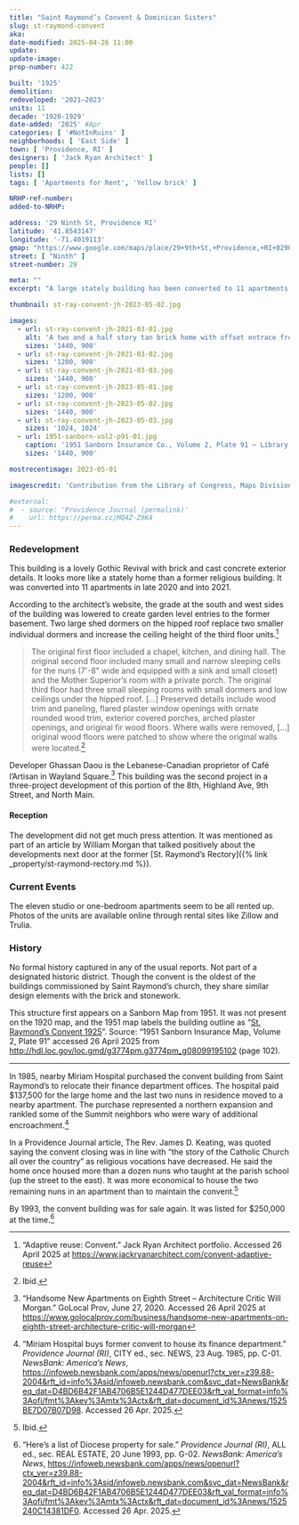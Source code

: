 ```yaml
---
title: "Saint Raymond’s Convent & Dominican Sisters"
slug: st-raymond-convent
aka:
date-modified: 2025-04-26 11:00
update:
update-image:
prop-number: 422

built: '1925'
demolition:
redeveloped: '2021–2023'
units: 11
decade: '1920-1929'
date-added: '2025' #Apr
categories: [ '#NotInRuins' ]
neighborhoods: [ 'East Side' ]
town: [ 'Providence, RI' ]
designers: [ 'Jack Ryan Architect' ]
people: []
lists: []
tags: [ 'Apartments for Rent', 'Yellow brick' ]

NRHP-ref-number:
added-to-NRHP:

address: '29 Ninth St, Providence RI'
latitude: '41.8543147'
longitude: '-71.4019113'
gmap: "https://www.google.com/maps/place/29+9th+St,+Providence,+RI+02906/@41.8543147,-71.4019113,631m/data=!3m2!1e3!4b1!4m6!3m5!1s0x89e444c73baee08b:0x25535785a9d4ee5d!8m2!3d41.8543147!4d-71.3993364!16s%2Fg%2F11c23qr9_f?entry=ttu&g_ep=EgoyMDI1MDQyMy4wIKXMDSoASAFQAw%3D%3D"
street: [ "Ninth" ]
street-number: 29

meta: ""
excerpt: "A large stately building has been converted to 11 apartments as a mix of modern finishes with historic details"

thumbnail: st-ray-convent-jh-2023-05-02.jpg

images:
  - url: st-ray-convent-jh-2021-03-01.jpg
    alt: 'A two and a half story tan brick home with offset entrace from ninth street. Details in bast concrete adorn the windows and entrance. Windows are rectangular and two modern shed dormers punture the cross gable roof. Bay window-like extensions protrude from the northern and western facades and two covered porches can be seen on the southern side of the building.'
    sizes: '1440, 900'
  - url: st-ray-convent-jh-2021-03-02.jpg
    sizes: '1200, 900'
  - url: st-ray-convent-jh-2021-03-03.jpg
    sizes: '1440, 900'
  - url: st-ray-convent-jh-2023-05-01.jpg
    sizes: '1200, 900'
  - url: st-ray-convent-jh-2023-05-02.jpg
    sizes: '1440, 900'
  - url: st-ray-convent-jh-2023-05-03.jpg
    sizes: '1024, 1024'
  - url: 1951-sanborn-vol2-p91-01.jpg
    caption: '1951 Sanborn Insurance Co., Volume 2, Plate 91 — Library of Congress, Maps Division'
    sizes: '1440, 900'

mostrecentimage: 2023-05-01

imagescredit: 'Contribution from the Library of Congress, Maps Division'

#external:
#  - source: 'Providence Journal (permalink)'
#    url: https://perma.cc/MQ4Z-Z9K4
---
```


### Redevelopment

This building is a lovely Gothic Revival with brick and cast concrete exterior details. It looks more like a stately home than a former religious building. It was converted into 11 apartments in late 2020 and into 2021. 

According to the architect’s website, the grade at the south and west sides of the building was lowered to create garden level entries to the former basement. Two large shed dormers on the hipped roof replace two smaller individual dormers and increase the ceiling height of the third floor units.[^4]

[^4]: “Adaptive reuse: Convent.” Jack Ryan Architect portfolio. Accessed 26 April 2025 at https://www.jackryanarchitect.com/convent-adaptive-reuse

> The original first floor included a chapel, kitchen, and dining hall. The original second floor included many small and narrow sleeping cells for the nuns (7'-8" wide and equipped with a sink and small closet) and the Mother Superior’s room with a private porch. The original third floor had three small sleeping rooms with small dormers and low ceilings under the hipped roof. […] Preserved details include wood trim and paneling, flared plaster window openings with ornate rounded wood trim, exterior covered porches, arched plaster openings, and original fir wood floors. Where walls were removed, […] original wood floors were patched to show where the original walls were located.[^5]

[^5]: Ibid.

Developer Ghassan Daou is the Lebanese-Canadian proprietor of Café l’Artisan in Wayland Square.[^6] This building was the second project in a three-project development of this portion of the 8th, Highland Ave, 9th Street, and North Main.

[^6]: “Handsome New Apartments on Eighth Street – Architecture Critic Will Morgan.” GoLocal Prov, June 27, 2020. Accessed 26 April 2025 at https://www.golocalprov.com/business/handsome-new-apartments-on-eighth-street-architecture-critic-will-morgan


#### Reception

The development did not get much press attention. It was mentioned as part of an article by William Morgan that talked positively about the developments next door at the former [St. Raymond’s Rectory]({% link _property/st-raymond-rectory.md %}).


### Current Events

The eleven studio or one-bedroom apartments seem to be all rented up. Photos of the units are available online through rental sites like Zillow and Trulia.


### History

No formal history captured in any of the usual reports. Not part of a designated historic district. Though the convent is the oldest of the buildings commissioned by Saint Raymond’s church, they share similar design elements with the brick and stonework.

This structure first appears on a Sanborn Map from 1951. It was not present on the 1920 map, and the 1951 map labels the building outline as “[St. Raymond’s Convent 1925](#photo-1951-sanborn-vol2-p91-01)”. Source: “1951 Sanborn Insurance Map, Volume 2, Plate 91” accessed 26 April 2025 from http://hdl.loc.gov/loc.gmd/g3774pm.g3774pm_g08099195102 (page 102).

***

In 1985, nearby Miriam Hospital purchased the convent building from Saint Raymond’s to relocate their finance department offices. The hospital paid $137,500 for the large home and the last two nuns in residence moved to a nearby apartment. The purchase represented a northern expansion and rankled some of the Summit neighbors who were wary of additional encroachment.[^1]

[^1]: “Miriam Hospital buys former convent to house its finance department.” <em>Providence Journal (RI)</em>, CITY ed., sec. NEWS, 23 Aug. 1985, pp. C-01. <em>NewsBank: America’s News</em>, https://infoweb.newsbank.com/apps/news/openurl?ctx_ver=z39.88-2004&rft_id=info%3Asid/infoweb.newsbank.com&svc_dat=NewsBank&req_dat=D4BD6B42F1AB4706B5E1244D477DEE03&rft_val_format=info%3Aofi/fmt%3Akev%3Amtx%3Actx&rft_dat=document_id%3Anews/1525BE7D07B07D98. Accessed 26 Apr. 2025.

In a Providence Journal article, The Rev. James D. Keating, was quoted saying the convent closing was in line with “the story of the Catholic Church all over the country” as religious vocations have decreased. He said the home once housed more than a dozen nuns who taught at the parish school (up the street to the east). It was more economical to house the two remaining nuns in an apartment than to maintain the convent.[^2]

[^2]: Ibid.

By 1993, the convent building was for sale again. It was listed for $250,000 at the time.[^3]

[^3]: “Here’s a list of Diocese property for sale.” <em>Providence Journal (RI)</em>, ALL ed., sec. REAL ESTATE, 20 June 1993, pp. G-02. <em>NewsBank: America’s News</em>, https://infoweb.newsbank.com/apps/news/openurl?ctx_ver=z39.88-2004&rft_id=info%3Asid/infoweb.newsbank.com&svc_dat=NewsBank&req_dat=D4BD6B42F1AB4706B5E1244D477DEE03&rft_val_format=info%3Aofi/fmt%3Akev%3Amtx%3Actx&rft_dat=document_id%3Anews/1525240C14381DF0. Accessed 26 Apr. 2025.
